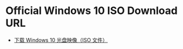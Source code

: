 # Official Windows 10 ISO Download URL

* [下载 Windows 10 光盘映像（ISO 文件）](https://www.microsoft.com/zh-cn/software-download/windows10ISO)
